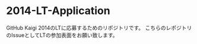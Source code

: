 2014-LT-Application
===================

GitHub Kaigi 2014のLTに応募するためのリポジトリです。
こちらのレポジトリのIssueとしてLTの参加表面をお願い致します。
